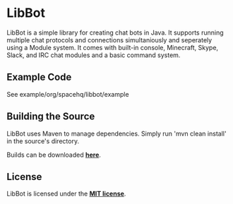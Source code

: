 # LibBot
LibBot is a simple library for creating chat bots in Java. It supports running multiple chat protocols and connections simultaniously and seperately using a Module system. It comes with built-in console, Minecraft, Skype, Slack, and IRC chat modules and a basic command system.

## Example Code
See example/org/spacehq/libbot/example

## Building the Source
LibBot uses Maven to manage dependencies. Simply run 'mvn clean install' in the source's directory.

Builds can be downloaded **[here](http://build.spacehq.org/job/LibBot)**.

## License
LibBot is licensed under the **[MIT license](http://www.opensource.org/licenses/mit-license.html)**.
